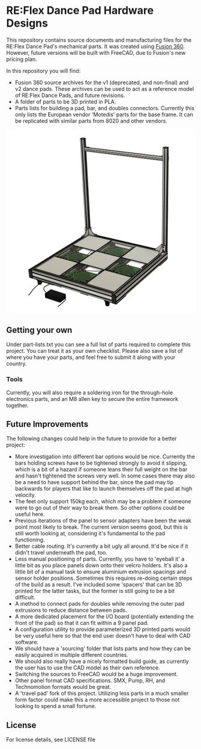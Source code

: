 # RE:Flex Dance Pad Hardware Designs
This repository contains source documents and manufacturing files for the RE:Flex Dance Pad's mechanical parts. It was created using [Fusion 360](https://www.autodesk.com/products/fusion-360/). However, future versions will be built with FreeCAD, due to Fusion's new pricing plan.

In this repository you will find:
- Fusion 360 source archives for the v1 (deprecated, and non-final) and v2 dance pads. These archives can be used to act as a reference model of RE:Flex Dance Pads, and future revisions.
- A folder of parts to be 3D printed in PLA.
- Parts lists for building a pad, bar, and doubles connectors. Currently this only lists the European vendor 'Motedis' parts for the base frame. It can be replicated with similar parts from 8020 and other vendors.

![](https://raw.githubusercontent.com/ReflexCreations/hardware-design/master/images/cad-model.PNG?raw=true "CAD Pad")

## Getting your own

Under part-lists.txt you can see a full list of parts required to complete this project. You can treat it as your own checklist. Please also save a list of where you have your parts, and feel free to submit it along with your country. 

### Tools
Currently, you will also require a soldering iron for the through-hole electronics parts, and an M8 allen key to secure the entire framework together.

## Future Improvements

The following changes could help in the future to provide for a better project:
- More investigation into different bar options would be nice. Currently the bars holding screws have to be tightened strongly to avoid it slipping, which is a bit of a hazard if someone leans their full weight on the bar and hasn't tightened the screws very well. In some cases there may also be a need to have support behind the bar, since the pad may tip backwards for players that like to launch themselves off the pad at high velocity.
- The feet only support 150kg each, which may be a problem if someone were to go out of their way to break them. So other options could be useful here.
- Previous iterations of the panel to sensor adapters have been the weak point most likely to break. The current version seems good, but this is still worth looking at, considering it's fundamental to the pad functioning.
- Better cable routing. It's currently a bit ugly all around. It'd be nice if it didn't travel underneath the pad, too.
- Less manual positioning of parts. Currently, you have to 'eyeball it' a little bit as you place panels down onto their velcro holders. It's also a little bit of a manual task to ensure aluminium extrusion spacings and sensor holder positions. Sometimes this requires re-doing certain steps of the build as a result. I've included some 'spacers' that can be 3D printed for the latter tasks, but the former is still going to be a bit difficult.
- A method to connect pads for doubles while removing the outer pad extrusions to reduce distance between pads.
- A more dedicated placement for the I/O board (potentially extending the front of the pad) so that it can fit within a 9 panel pad.
- A configuration utility to provide parameterized 3D printed parts would be very useful here so that the end user doesn't have to deal with CAD software.
- We should have a 'sourcing' folder that lists parts and how they can be easily acquired in multiple different countries.
- We should also really have a nicely formatted build guide, as currently the user has to use the CAD model as their own reference.
- Switching the sources to FreeCAD would be a huge improvement.
- Other panel format CAD specifications. SMX, Pump, RH, and Technomotion formats would be great.
- A 'travel pad' fork of this project. Utilizing less parts in a much smaller form factor could make this a more accessible project to those not looking to spend a small fortune.

## License

For license details, see LICENSE file